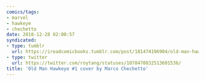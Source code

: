 ```yaml
---
comics/tags:
- marvel
- hawkeye
- chechetto
date: 2018-12-28 02:00:57
syndicated:
- type: tumblr
  url: https://ireadcomicbooks.tumblr.com/post/181474196904/old-man-hawkeye-1-cover-by-marco-chechetto
- type: twitter
  url: https://twitter.com/roytang/statuses/1078470832513601536/
title: 'Old Man Hawkeye #1 cover by Marco Chechetto'
---
```


